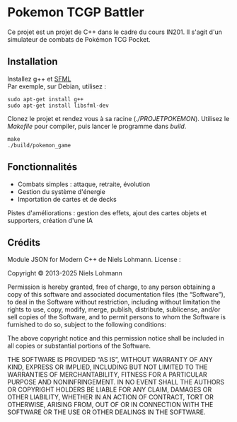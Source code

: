 # Pokemon TCGP Battler

Ce projet est un projet de C++ dans le cadre du cours IN201. Il s'agit d'un simulateur de combats de Pokémon TCG Pocket.

## Installation

Installez g++ et [SFML](https://www.sfml-dev.org/tutorials/3.0/getting-started/migrate/)  
Par exemple, sur Debian, utilisez :  
```shell
sudo apt-get install g++
sudo apt-get install libsfml-dev
```

Clonez le projet et rendez vous à sa racine (*./PROJETPOKEMON*). Utilisez le *Makefile* pour compiler, puis lancer le programme dans *build*.

```shell
make
./build/pokemon_game
```

## Fonctionnalités

- Combats simples : attaque, retraite, évolution
- Gestion du système d'énergie
- Importation de cartes et de decks

Pistes d'améliorations : gestion des effets, ajout des cartes objets et supporters, création d'une IA

## Crédits

Module JSON for Modern C++ de Niels Lohmann. License :

Copyright © 2013-2025 Niels Lohmann

Permission is hereby granted, free of charge, to any person obtaining a copy of this software and associated documentation files (the “Software”), to deal in the Software without restriction, including without limitation the rights to use, copy, modify, merge, publish, distribute, sublicense, and/or sell copies of the Software, and to permit persons to whom the Software is furnished to do so, subject to the following conditions:

The above copyright notice and this permission notice shall be included in all copies or substantial portions of the Software.

THE SOFTWARE IS PROVIDED “AS IS”, WITHOUT WARRANTY OF ANY KIND, EXPRESS OR IMPLIED, INCLUDING BUT NOT LIMITED TO THE WARRANTIES OF MERCHANTABILITY, FITNESS FOR A PARTICULAR PURPOSE AND NONINFRINGEMENT. IN NO EVENT SHALL THE AUTHORS OR COPYRIGHT HOLDERS BE LIABLE FOR ANY CLAIM, DAMAGES OR OTHER LIABILITY, WHETHER IN AN ACTION OF CONTRACT, TORT OR OTHERWISE, ARISING FROM, OUT OF OR IN CONNECTION WITH THE SOFTWARE OR THE USE OR OTHER DEALINGS IN THE SOFTWARE.